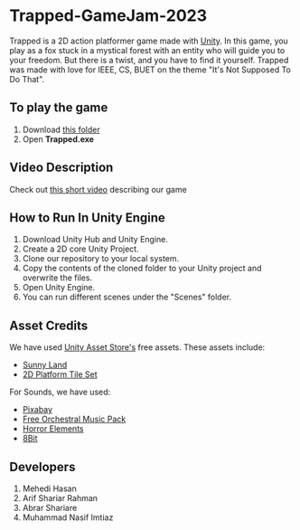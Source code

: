 
# Trapped-GameJam-2023
Trapped is a 2D action platformer game made with [Unity](https://unity.com/). In this game, you play as a fox stuck in a mystical forest with an entity who will guide you to your freedom. But there is a twist, and you have to find it yourself.
Trapped was made with love for IEEE, CS, BUET on the theme "It's Not Supposed To Do That".

## To play the game
1. Download [this folder](https://drive.google.com/drive/folders/1PVd9RP5h8G5xoSPTFtv3UCPFjDfVo95C?usp=sharing)
2. Open **Trapped.exe**

## Video Description
Check out [this short video](https://www.youtube.com/watch?v=nMsQUqEQzQI) describing our game

## How to Run In Unity Engine
1. Download Unity Hub and Unity Engine.
2. Create a 2D core Unity Project.
3. Clone our repository to your local system.
4. Copy the contents of the cloned folder to your Unity project and overwrite the files.
5. Open Unity Engine.
6. You can run different scenes under the "Scenes" folder.

## Asset Credits
We have used [Unity Asset Store's](https://assetstore.unity.com/) free assets. 
These assets include:

 - [Sunny Land](https://assetstore.unity.com/packages/2d/characters/sunny-land-103349)
 - [2D Platform Tile Set](https://assetstore.unity.com/packages/2d/environments/2d-platfrom-tile-set-cave-61672)

For Sounds, we have used:

 - [Pixabay](https://pixabay.com/sound-effects/search/hurt/?manual_search=1&order=None)
 - [Free Orchestral Music Pack](https://assetstore.unity.com/packages/audio/music/orchestral/free-orchestral-music-pack-189885)
 - [Horror Elements](https://assetstore.unity.com/packages/audio/sound-fx/horror-elements-112021)
 - [8Bit](https://assetstore.unity.com/packages/audio/music/8bit-music-062022-225623)


## Developers
1. Mehedi Hasan
2. Arif Shariar Rahman
3. Abrar Shariare
4. Muhammad Nasif Imtiaz
